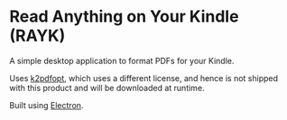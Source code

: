 # Read Anything on Your Kindle (RAYK)

A simple desktop application to format PDFs for your Kindle.

Uses [k2pdfopt](http://www.willus.com/k2pdfopt/), which uses a different license, and hence is not shipped with this product and will be downloaded at runtime.

Built using [Electron](https://electron.atom.io).
